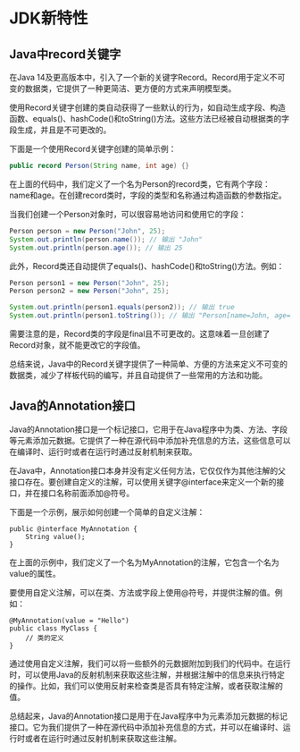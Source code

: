 # JDK新特性
## Java中record关键字
在Java 14及更高版本中，引入了一个新的关键字Record。Record用于定义不可变的数据类，它提供了一种更简洁、更方便的方式来声明模型类。

使用Record关键字创建的类自动获得了一些默认的行为，如自动生成字段、构造函数、equals()、hashCode()和toString()方法。这些方法已经被自动根据类的字段生成，并且是不可更改的。

下面是一个使用Record关键字创建的简单示例：

```java
public record Person(String name, int age) {}
```

在上面的代码中，我们定义了一个名为Person的record类，它有两个字段：name和age。在创建record类时，字段的类型和名称通过构造函数的参数指定。

当我们创建一个Person对象时，可以很容易地访问和使用它的字段：

```java
Person person = new Person("John", 25);
System.out.println(person.name()); // 输出 "John"
System.out.println(person.age()); // 输出 25
```

此外，Record类还自动提供了equals()、hashCode()和toString()方法。例如：

```java
Person person1 = new Person("John", 25);
Person person2 = new Person("John", 25);

System.out.println(person1.equals(person2)); // 输出 true
System.out.println(person1.toString()); // 输出 "Person[name=John, age=25]"
```

需要注意的是，Record类的字段是final且不可更改的。这意味着一旦创建了Record对象，就不能更改它的字段值。

总结来说，Java中的Record关键字提供了一种简单、方便的方法来定义不可变的数据类，减少了样板代码的编写，并且自动提供了一些常用的方法和功能。

## Java的Annotation接口
Java的Annotation接口是一个标记接口，它用于在Java程序中为类、方法、字段等元素添加元数据。它提供了一种在源代码中添加补充信息的方法，这些信息可以在编译时、运行时或者在运行时通过反射机制来获取。

在Java中，Annotation接口本身并没有定义任何方法，它仅仅作为其他注解的父接口存在。要创建自定义的注解，可以使用关键字@interface来定义一个新的接口，并在接口名称前面添加@符号。

下面是一个示例，展示如何创建一个简单的自定义注解：

```plain
public @interface MyAnnotation {
    String value();
}
```

在上面的示例中，我们定义了一个名为MyAnnotation的注解，它包含一个名为value的属性。

要使用自定义注解，可以在类、方法或字段上使用@符号，并提供注解的值。例如：

```plain
@MyAnnotation(value = "Hello")
public class MyClass {
    // 类的定义
}
```

通过使用自定义注解，我们可以将一些额外的元数据附加到我们的代码中。在运行时，可以使用Java的反射机制来获取这些注解，并根据注解中的信息来执行特定的操作。比如，我们可以使用反射来检查类是否具有特定注解，或者获取注解的值。

总结起来，Java的Annotation接口是用于在Java程序中为元素添加元数据的标记接口。它为我们提供了一种在源代码中添加补充信息的方式，并可以在编译时、运行时或者在运行时通过反射机制来获取这些注解。

‍

